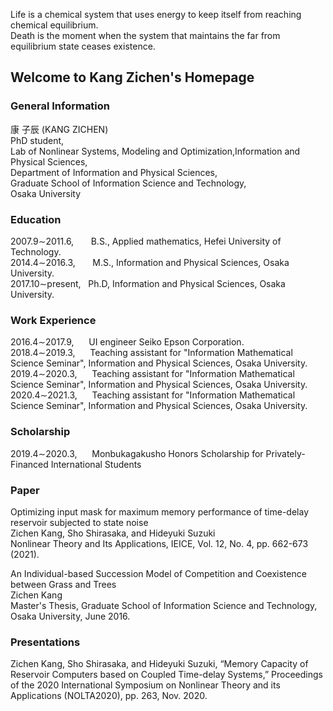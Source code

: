 Life is a chemical system that uses energy to keep itself from reaching chemical equilibrium.<br />
Death is the moment when the system that maintains the far from equilibrium state ceases existence.
## Welcome to Kang Zichen's Homepage
<!-- 
<img src="https://user-images.githubusercontent.com/14539282/57233456-a12d1f80-7059-11e9-80ff-1cf9eac0a215.JPG" alt="Kang Zichen's portrait"  width="210" height="280" /> 
-->

### General Information

康 子辰 (KANG ZICHEN)<br />
PhD student,<br/>
Lab of Nonlinear Systems, Modeling and Optimization,Information and Physical Sciences,<br />
Department of Information and Physical Sciences,<br />
Graduate School of Information Science and Technology,<br />
Osaka University

### Education
2007.9&sim;2011.6, &nbsp;&nbsp;&nbsp;&nbsp;&nbsp; B.S., Applied mathematics, Hefei University of Technology.<br />
2014.4&sim;2016.3, &nbsp;&nbsp;&nbsp;&nbsp;&nbsp; M.S., Information and Physical Sciences, Osaka University.<br />
2017.10&sim;present, &nbsp; Ph.D, Information and Physical Sciences, Osaka University.<br />

### Work Experience
2016.4&sim;2017.9, &nbsp;&nbsp;&nbsp;&nbsp; UI engineer Seiko Epson Corporation.<br />
2018.4&sim;2019.3, &nbsp;&nbsp;&nbsp;&nbsp; Teaching assistant for "Information Mathematical Science Seminar",  Information and Physical Sciences, Osaka University.<br />
2019.4&sim;2020.3, &nbsp;&nbsp;&nbsp;&nbsp; Teaching assistant for "Information Mathematical Science Seminar",  Information and Physical Sciences, Osaka University.<br />
2020.4&sim;2021.3, &nbsp;&nbsp;&nbsp;&nbsp; Teaching assistant for "Information Mathematical Science Seminar",  Information and Physical Sciences, Osaka University.<br />

### Scholarship
2019.4&sim;2020.3, &nbsp;&nbsp;&nbsp;&nbsp; Monbukagakusho Honors Scholarship for Privately-Financed International Students
<!--
### Project experience
2018.10&sim;present, Research participant, "光ニューラルネットワークの時空間ダイナミクスに基づく計算基盤技術"
-->
### Paper
Optimizing input mask for maximum memory performance of time-delay reservoir subjected to state noise <br />
Zichen Kang, Sho Shirasaka, and Hideyuki Suzuki <br />
Nonlinear Theory and Its Applications, IEICE, Vol. 12, No. 4, pp. 662-673 (2021). <br />

An Individual-based Succession Model of Competition and Coexistence between Grass and Trees<br />
Zichen Kang<br />
Master's Thesis, Graduate School of Information Science and Technology, Osaka University, June 2016.<br />
 
### Presentations
Zichen Kang, Sho Shirasaka, and Hideyuki Suzuki, “Memory Capacity of Reservoir Computers based on Coupled Time-delay Systems,” Proceedings of the 2020 International Symposium on Nonlinear Theory and its Applications (NOLTA2020), pp. 263, Nov. 2020.
